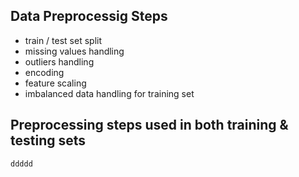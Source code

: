 ## Data Preprocessig Steps  
- train / test set split  
- missing values handling
- outliers handling
- encoding
- feature scaling
- imbalanced data handling for training set

## Preprocessing steps used in both training & testing sets
`ddddd`
